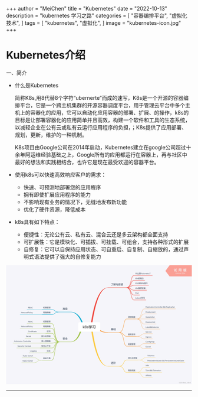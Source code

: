 +++
author = "MeiChen"
title = "Kubernetes"
date = "2022-10-13"
description = "kubernetes 学习之路"
categories = [
    "容器编排平台",
    "虚拟化技术",
]
tags = [
    "kubernetes",
    "虚拟化",
]
image = "kubernetes-icon.jpg"
+++

# Kubernetes介绍

一、简介

- 什么是Kubernetes

  简称K8s,用8代替8个字符“ubernerte”而成的速写，K8s是一个开源的容器编排平台，它是一个跨主机集群的开源容器调度平台，用于管理云平台中多个主机上的容器化的应用，它可以自动化应用容器的部署、扩展、的操作，k8s的目标是让部署容器化的应用简单并且高效，构建一个软件和工具的生态系统，以减轻企业在公有云或私有云运行应用程序的负担，；K8s提供了应用部署、规划，更新，维护的一种机制。

   K8s项目由Google公司在2014年启动，Kubernetes建立在google公司超过十余年阿运维经验基础之上，Google所有的应用都运行在容器上，再与社区中最好的想法和实践相结合，也许它是现在最受欢迎的容器平台。
- 使用k8s可以快速高效响应客户的需求：
  - 快速、可预测地部署您的应用程序
  - 拥有即使扩展应用程序的能力
  - 不影响现有业务的情况下，无缝地发布新功能
  - 优化了硬件资源，降低成本

- k8s具有如下特点：
  - 便捷性：无论公有云、私有云、混合云还是多云架构都全面支持
  - 可扩展性：它是模块化、可插拔、可挂载、可组合，支持各种形式的扩展
  - 自修复：它可以自保持应用状态、可自重启、自复制、自缩放的，通过声明式语法提供了强大的自修复能力


![Kubernetes学习路线图](kubernetes-学习路线图.png)

<!--more-->
---
